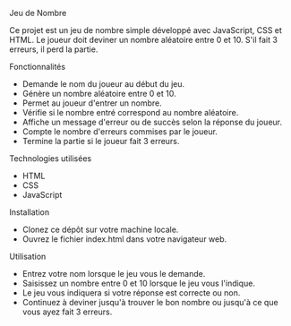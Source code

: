 Jeu de Nombre

Ce projet est un jeu de nombre simple développé avec JavaScript, CSS et HTML. Le joueur doit deviner un nombre aléatoire entre 0 et 10. S'il fait 3 erreurs, il perd la partie.

Fonctionnalités
- Demande le nom du joueur au début du jeu.
- Génère un nombre aléatoire entre 0 et 10.
- Permet au joueur d'entrer un nombre.
- Vérifie si le nombre entré correspond au nombre aléatoire.
- Affiche un message d'erreur ou de succès selon la réponse du joueur.
- Compte le nombre d'erreurs commises par le joueur.
- Termine la partie si le joueur fait 3 erreurs.

Technologies utilisées
- HTML
- CSS
- JavaScript

Installation
- Clonez ce dépôt sur votre machine locale.
- Ouvrez le fichier index.html dans votre navigateur web.

Utilisation
- Entrez votre nom lorsque le jeu vous le demande.
- Saisissez un nombre entre 0 et 10 lorsque le jeu vous l'indique.
- Le jeu vous indiquera si votre réponse est correcte ou non.
- Continuez à deviner jusqu'à trouver le bon nombre ou jusqu'à ce que vous ayez fait 3 erreurs.


